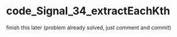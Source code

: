# code_Signal_34_extractEachKth
finish this later (problem already solved, just comment and commit)
